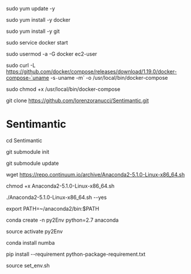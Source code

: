 sudo yum update -y

sudo yum install -y docker

sudo yum install -y git

sudo service docker start

sudo usermod -a -G docker ec2-user

sudo curl -L https://github.com/docker/compose/releases/download/1.19.0/docker-compose-`uname -s`-`uname -m` -o /usr/local/bin/docker-compose

sudo chmod +x /usr/local/bin/docker-compose

git clone https://github.com/lorenzoranucci/Sentimantic.git





# Sentimantic

cd Sentimantic

git submodule init

git submodule update

wget https://repo.continuum.io/archive/Anaconda2-5.1.0-Linux-x86_64.sh

chmod +x Anaconda2-5.1.0-Linux-x86_64.sh

./Anaconda2-5.1.0-Linux-x86_64.sh --yes

export PATH=~/anaconda2/bin:$PATH

conda create -n py2Env python=2.7 anaconda

source activate py2Env

conda install numba

pip install --requirement python-package-requirement.txt

source set_env.sh
